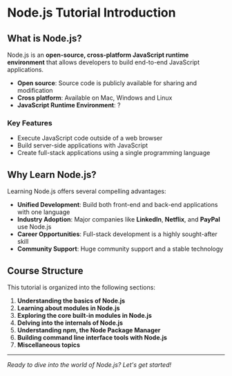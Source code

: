 # Node.js Tutorial Introduction

## What is Node.js?

Node.js is an **open-source, cross-platform JavaScript runtime environment** that allows developers to build end-to-end JavaScript applications.
- **Open source**: Source code is publicly available for sharing and modification
- **Cross platform**: Available on Mac, Windows and Linux
- **JavaScript Runtime Environment**: ?

### Key Features
- Execute JavaScript code outside of a web browser
- Build server-side applications with JavaScript
- Create full-stack applications using a single programming language

## Why Learn Node.js?

Learning Node.js offers several compelling advantages:

- **Unified Development**: Build both front-end and back-end applications with one language
- **Industry Adoption**: Major companies like **LinkedIn**, **Netflix**, and **PayPal** use Node.js
- **Career Opportunities**: Full-stack development is a highly sought-after skill
- **Community Support**: Huge community support and a stable technology

## Course Structure

This tutorial is organized into the following sections:

1. **Understanding the basics of Node.js**
2. **Learning about modules in Node.js**
3. **Exploring the core built-in modules in Node.js**
4. **Delving into the internals of Node.js**
5. **Understanding npm, the Node Package Manager**
6. **Building command line interface tools with Node.js**
7. **Miscellaneous topics**

---

*Ready to dive into the world of Node.js? Let's get started!*